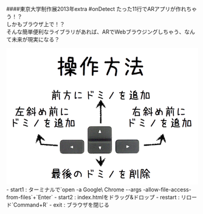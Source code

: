 ####東京大学制作展2013年extra
#onDetect
たった11行でARアプリが作れちゃう！？  
しかもブラウザ上で！？  
そんな簡単便利なライブラリがあれば、ARでWebブラウジングしちゃう、なんて未来が現実になる？

<img src = "dev/AR+domino/Mac.png">  
- start1 : ターミナルで`open -a Google\ Chrome --args -allow-file-access-from-files`+`Enter`
- start2 : index.htmlをドラッグ&ドロップ
- restart : リロード`Command+R`
- exit : ブラウザを閉じる
